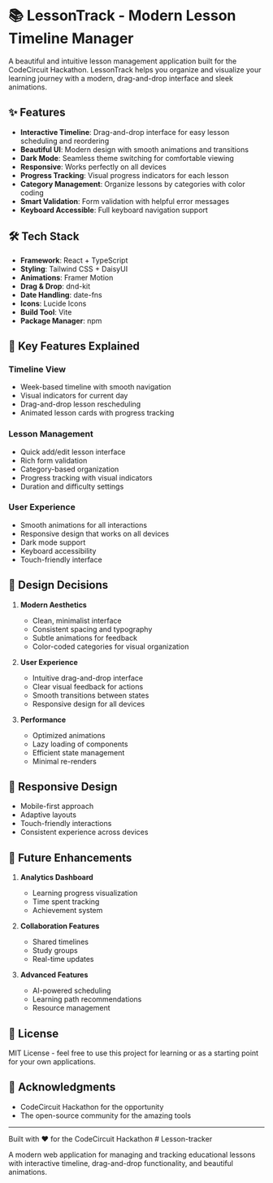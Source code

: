 # 📚 LessonTrack - Modern Lesson Timeline Manager

A beautiful and intuitive lesson management application built for the CodeCircuit Hackathon. LessonTrack helps you organize and visualize your learning journey with a modern, drag-and-drop interface and sleek animations.

## ✨ Features

- **Interactive Timeline**: Drag-and-drop interface for easy lesson scheduling and reordering
- **Beautiful UI**: Modern design with smooth animations and transitions
- **Dark Mode**: Seamless theme switching for comfortable viewing
- **Responsive**: Works perfectly on all devices
- **Progress Tracking**: Visual progress indicators for each lesson
- **Category Management**: Organize lessons by categories with color coding
- **Smart Validation**: Form validation with helpful error messages
- **Keyboard Accessible**: Full keyboard navigation support

## 🛠 Tech Stack

- **Framework**: React + TypeScript
- **Styling**: Tailwind CSS + DaisyUI
- **Animations**: Framer Motion
- **Drag & Drop**: dnd-kit
- **Date Handling**: date-fns
- **Icons**: Lucide Icons
- **Build Tool**: Vite
- **Package Manager**: npm


## 🎯 Key Features Explained

### Timeline View
- Week-based timeline with smooth navigation
- Visual indicators for current day
- Drag-and-drop lesson rescheduling
- Animated lesson cards with progress tracking

### Lesson Management
- Quick add/edit lesson interface
- Rich form validation
- Category-based organization
- Progress tracking with visual indicators
- Duration and difficulty settings

### User Experience
- Smooth animations for all interactions
- Responsive design that works on all devices
- Dark mode support
- Keyboard accessibility
- Touch-friendly interface

## 🎨 Design Decisions

1. **Modern Aesthetics**
   - Clean, minimalist interface
   - Consistent spacing and typography
   - Subtle animations for feedback
   - Color-coded categories for visual organization

2. **User Experience**
   - Intuitive drag-and-drop interface
   - Clear visual feedback for actions
   - Smooth transitions between states
   - Responsive design for all devices

3. **Performance**
   - Optimized animations
   - Lazy loading of components
   - Efficient state management
   - Minimal re-renders


## 📱 Responsive Design

- Mobile-first approach
- Adaptive layouts
- Touch-friendly interactions
- Consistent experience across devices

## 🌟 Future Enhancements

1. **Analytics Dashboard**
   - Learning progress visualization
   - Time spent tracking
   - Achievement system

2. **Collaboration Features**
   - Shared timelines
   - Study groups
   - Real-time updates

3. **Advanced Features**
   - AI-powered scheduling
   - Learning path recommendations
   - Resource management

## 📄 License

MIT License - feel free to use this project for learning or as a starting point for your own applications.

## 🙏 Acknowledgments

- CodeCircuit Hackathon for the opportunity
- The open-source community for the amazing tools


---

Built with ❤️ for the CodeCircuit Hackathon # Lesson-tracker

A modern web application for managing and tracking educational lessons with interactive timeline, drag-and-drop functionality, and beautiful animations.
